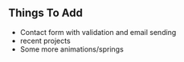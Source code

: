 ## Things To Add
+ Contact form with validation and email sending
+ recent projects 
+ Some more animations/springs